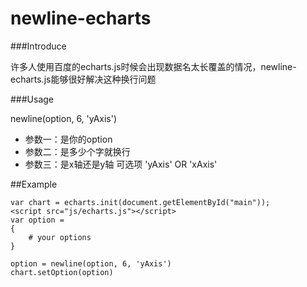 # newline-echarts

###Introduce

许多人使用百度的echarts.js时候会出现数据名太长覆盖的情况，newline-echarts.js能够很好解决这种换行问题


###Usage

newline(option, 6, 'yAxis')
* 参数一：是你的option
* 参数二：是多少个字就换行
* 参数三：是x轴还是y轴 可选项 'yAxis' OR 'xAxis'

##Example
```
var chart = echarts.init(document.getElementById("main"));
<script src="js/echarts.js"></script>
var option = 
{
    # your options
}

option = newline(option, 6, 'yAxis')
chart.setOption(option)

```
